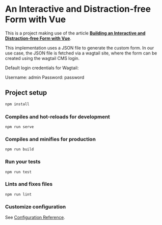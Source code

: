 # An Interactive and Distraction-free Form with Vue

This is a project making use of the article **[Building an Interactive and Distraction-free Form with Vue](https://medium.com/vue-mastery/building-an-interactive-and-distraction-free-form-with-vue-bfe23907e981)**.

This implementation uses a JSON file to generate the custom form. In our use case, the JSON file is fetched via a wagtail site, where the form can be created using the wagtail CMS login.

Default login credentials for Wagtail: 

Username: admin
Password: password

## Project setup

```bash
npm install
```

### Compiles and hot-reloads for development

```
npm run serve
```

### Compiles and minifies for production

```
npm run build
```

### Run your tests

```
npm run test
```

### Lints and fixes files

```
npm run lint
```

### Customize configuration

See [Configuration Reference](https://cli.vuejs.org/config/).
